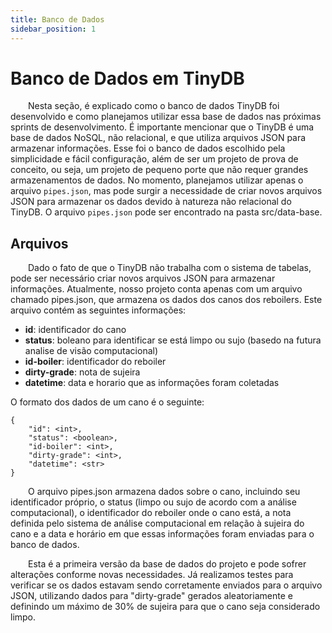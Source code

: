 ```yaml
---
title: Banco de Dados
sidebar_position: 1
---
```


# Banco de Dados em TinyDB

&emsp;&emsp;Nesta seção, é explicado como o banco de dados TinyDB foi desenvolvido e como planejamos utilizar essa base de dados nas próximas sprints de desenvolvimento. É importante mencionar que o TinyDB é uma base de dados NoSQL, não relacional, e que utiliza arquivos JSON para armazenar informações. Esse foi o banco de dados escolhido pela simplicidade e fácil configuração, além de ser um projeto de prova de conceito, ou seja, um projeto de pequeno porte que não requer grandes armazenamentos de dados. No momento, planejamos utilizar apenas o arquivo `pipes.json`, mas pode surgir a necessidade de criar novos arquivos JSON para armazenar os dados devido à natureza não relacional do TinyDB. O arquivo `pipes.json` pode ser encontrado na pasta src/data-base.

## Arquivos

&emsp;&emsp;Dado o fato de que o TinyDB não trabalha com o sistema de tabelas, pode ser necessário criar novos arquivos JSON para armazenar informações. Atualmente, nosso projeto conta apenas com um arquivo chamado pipes.json, que armazena os dados dos canos dos reboilers. Este arquivo contém as seguintes informações:

- **id**: identificador do cano
- **status**: boleano para identificar se está limpo ou sujo (basedo na futura analise de visão computacional)
- **id-boiler**: identificador do reboiler
- **dirty-grade**: nota de sujeira
- **datetime**: data e horario que as informações foram coletadas

O formato dos dados de um cano é o seguinte:

```
{
    "id": <int>,
    "status": <boolean>,
    "id-boiler": <int>,
    "dirty-grade": <int>,
    "datetime": <str>
}
```

&emsp;&emsp;O arquivo pipes.json armazena dados sobre o cano, incluindo seu identificador próprio, o status (limpo ou sujo de acordo com a análise computacional), o identificador do reboiler onde o cano está, a nota definida pelo sistema de análise computacional em relação à sujeira do cano e a data e horário em que essas informações foram enviadas para o banco de dados.

&emsp;&emsp;Esta é a primeira versão da base de dados do projeto e pode sofrer alterações conforme novas necessidades. Já realizamos testes para verificar se os dados estavam sendo corretamente enviados para o arquivo JSON, utilizando dados para "dirty-grade" gerados aleatoriamente e definindo um máximo de 30% de sujeira para que o cano seja considerado limpo.







